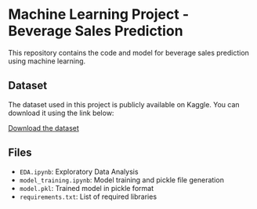 # Machine Learning Project - Beverage Sales Prediction

This repository contains the code and model for beverage sales prediction using machine learning.

## Dataset
The dataset used in this project is publicly available on Kaggle. You can download it using the link below:

[Download the dataset]([https://www.kaggle.com/datasets/sebastianwillmann/beverage-sales])

## Files
- `EDA.ipynb`: Exploratory Data Analysis
- `model_training.ipynb`: Model training and pickle file generation
- `model.pkl`: Trained model in pickle format
- `requirements.txt`: List of required libraries

